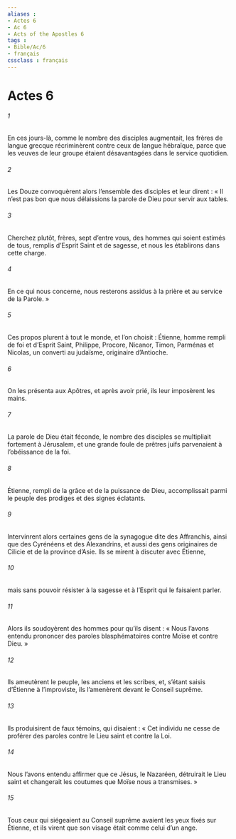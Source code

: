 ```yaml
---
aliases : 
- Actes 6
- Ac 6
- Acts of the Apostles 6
tags : 
- Bible/Ac/6
- français
cssclass : français
---
```


# Actes 6

###### 1
En ces jours-là, comme le nombre des disciples augmentait, les frères de langue grecque récriminèrent contre ceux de langue hébraïque, parce que les veuves de leur groupe étaient désavantagées dans le service quotidien.
###### 2
Les Douze convoquèrent alors l’ensemble des disciples et leur dirent : « Il n’est pas bon que nous délaissions la parole de Dieu pour servir aux tables.
###### 3
Cherchez plutôt, frères, sept d’entre vous, des hommes qui soient estimés de tous, remplis d’Esprit Saint et de sagesse, et nous les établirons dans cette charge.
###### 4
En ce qui nous concerne, nous resterons assidus à la prière et au service de la Parole. »
###### 5
Ces propos plurent à tout le monde, et l’on choisit : Étienne, homme rempli de foi et d’Esprit Saint, Philippe, Procore, Nicanor, Timon, Parménas et Nicolas, un converti au judaïsme, originaire d’Antioche.
###### 6
On les présenta aux Apôtres, et après avoir prié, ils leur imposèrent les mains.
###### 7
La parole de Dieu était féconde, le nombre des disciples se multipliait fortement à Jérusalem, et une grande foule de prêtres juifs parvenaient à l’obéissance de la foi.
###### 8
Étienne, rempli de la grâce et de la puissance de Dieu, accomplissait parmi le peuple des prodiges et des signes éclatants.
###### 9
Intervinrent alors certaines gens de la synagogue dite des Affranchis, ainsi que des Cyrénéens et des Alexandrins, et aussi des gens originaires de Cilicie et de la province d’Asie. Ils se mirent à discuter avec Étienne,
###### 10
mais sans pouvoir résister à la sagesse et à l’Esprit qui le faisaient parler.
###### 11
Alors ils soudoyèrent des hommes pour qu’ils disent : « Nous l’avons entendu prononcer des paroles blasphématoires contre Moïse et contre Dieu. »
###### 12
Ils ameutèrent le peuple, les anciens et les scribes, et, s’étant saisis d’Étienne à l’improviste, ils l’amenèrent devant le Conseil suprême.
###### 13
Ils produisirent de faux témoins, qui disaient : « Cet individu ne cesse de proférer des paroles contre le Lieu saint et contre la Loi.
###### 14
Nous l’avons entendu affirmer que ce Jésus, le Nazaréen, détruirait le Lieu saint et changerait les coutumes que Moïse nous a transmises. »
###### 15
Tous ceux qui siégeaient au Conseil suprême avaient les yeux fixés sur Étienne, et ils virent que son visage était comme celui d’un ange.
